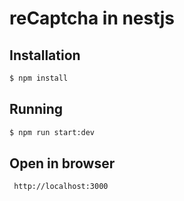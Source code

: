 # reCaptcha in nestjs 

## Installation

```bash
$ npm install
```

## Running

```bash
$ npm run start:dev
```

 ## Open in browser

```bash
 http://localhost:3000
```
